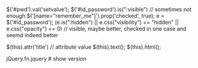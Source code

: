 
$('#pwd').val('setvalue');
$('#id_password').is(":visible") // sometimes not enough
$('[name="remember_me"]').prop('checked', true);
e = $('#id_password'); (e.is(":hidden") || e.css("visibility") == "hidden" || e.css("opacity") == 0) // visible, maybe better, checked in one case and seemd indeed better

$(this).attr('title') // attribute value
$(this).text();
$(this).html();

jQuery.fn.jquery # show version
